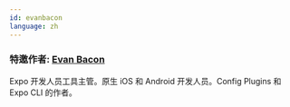 ```yaml
---
id: evanbacon
language: zh
---
```

### 特邀作者: [Evan Bacon](https://twitter.com/Baconbrix)

Expo 开发人员工具主管。原生 iOS 和 Android 开发人员。Config Plugins 和 Expo CLI 的作者。